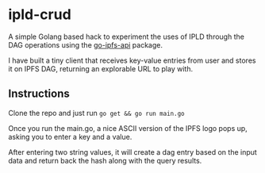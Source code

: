 # ipld-crud

A simple Golang based hack to experiment the uses of IPLD through the DAG operations using the [go-ipfs-api](github.com/ipfs/go-ipfs-api) package.

I have built a tiny client that receives key-value entries from user and stores it on IPFS DAG, returning an explorable URL to play with.

## Instructions

Clone the repo and just run `go get && go run main.go`

Once you run the main.go, a nice ASCII version of the IPFS logo pops up, asking you to enter a key and a value.

After entering two string values, it will create a dag entry based on the input data and return back the hash along with the query results.
